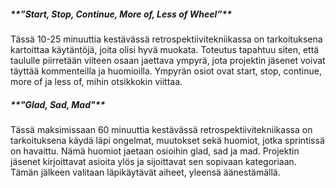 <h5>**”Start, Stop, Continue, More of, Less of Wheel”**</h5>
Tässä 10-25 minuuttia kestävässä retrospektiivitekniikassa on tarkoituksena kartoittaa käytäntöjä, joita olisi hyvä muokata. Toteutus tapahtuu siten, että taululle piirretään viiteen osaan jaettava ympyrä, jota projektin jäsenet voivat täyttää kommenteilla ja huomioilla. Ympyrän osiot ovat start, stop, continue, more of ja less of, mihin otsikkokin viittaa.

<h5>**"Glad, Sad, Mad"**</h5>
Tässä maksimissaan 60 minuuttia kestävässä retrospektiivitekniikassa on tarkoituksena käydä läpi ongelmat, muutokset sekä huomiot, jotka sprintissä on havaittu. Nämä huomiot jaetaan osioihin glad, sad ja mad. Projektin jäsenet kirjoittavat asioita ylös ja sijoittavat sen sopivaan kategoriaan. Tämän jälkeen valitaan läpikäytävät aiheet, yleensä äänestämällä.
